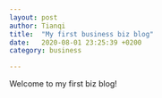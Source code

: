 ```yaml
---
layout: post
author: Tianqi
title:  "My first business biz blog"
date:   2020-08-01 23:25:39 +0200
category: business

---
```

Welcome to my first biz blog!